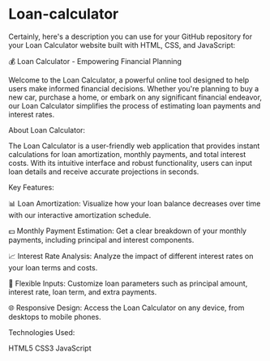# Loan-calculator

Certainly, here's a description you can use for your GitHub repository for your Loan Calculator website built with HTML, CSS, and JavaScript:

💰 Loan Calculator - Empowering Financial Planning

Welcome to the Loan Calculator, a powerful online tool designed to help users make informed financial decisions. Whether you're planning to buy a new car, purchase a home, or embark on any significant financial endeavor, our Loan Calculator simplifies the process of estimating loan payments and interest rates.

About Loan Calculator:

The Loan Calculator is a user-friendly web application that provides instant calculations for loan amortization, monthly payments, and total interest costs. With its intuitive interface and robust functionality, users can input loan details and receive accurate projections in seconds.

Key Features:

📊 Loan Amortization: Visualize how your loan balance decreases over time with our interactive amortization schedule.

💵 Monthly Payment Estimation: Get a clear breakdown of your monthly payments, including principal and interest components.

📈 Interest Rate Analysis: Analyze the impact of different interest rates on your loan terms and costs.

🔢 Flexible Inputs: Customize loan parameters such as principal amount, interest rate, loan term, and extra payments.

🌐 Responsive Design: Access the Loan Calculator on any device, from desktops to mobile phones.

Technologies Used:

HTML5
CSS3
JavaScript
